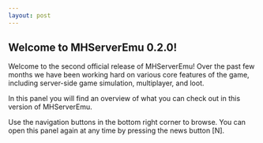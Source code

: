 ```yaml
---
layout: post
---
```


## Welcome to MHServerEmu 0.2.0!

Welcome to the second official release of MHServerEmu! Over the past few months we have been working hard on various core features of the game, including server-side game simulation, multiplayer, and loot.

In this panel you will find an overview of what you can check out in this version of MHServerEmu.

Use the navigation buttons in the bottom right corner to browse. You can open this panel again at any time by pressing the news button [N].
